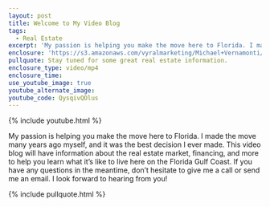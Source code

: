 ```yaml
---
layout: post
title: Welcome to My Video Blog
tags:
  - Real Estate
excerpt: 'My passion is helping you make the move here to Florida. I made the move many years ago myself, and it was the best decision I ever made. This video blog will have information about the real estate market, financing, and more to help you learn what it’s like to live here on the Florida Gulf Coast.'
enclosure: 'https://s3.amazonaws.com/vyralmarketing/Michael+Vernamonti/Micheal+Vernamonti+Have+you+seen+my+new+video+blog.mp4'
pullquote: Stay tuned for some great real estate information.
enclosure_type: video/mp4
enclosure_time:
use_youtube_image: true
youtube_alternate_image:
youtube_code: QysqivQOlus
---
```



{% include youtube.html %}

My passion is helping you make the move here to Florida. I made the move many years ago myself, and it was the best decision I ever made. This video blog will have information about the real estate market, financing, and more to help you learn what it’s like to live here on the Florida Gulf Coast. If you have any questions in the meantime, don’t hesitate to give me a call or send me an email. I look forward to hearing from you!

{% include pullquote.html %}